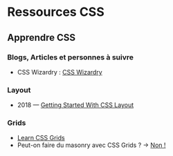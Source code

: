 # Ressources CSS

## Apprendre CSS

### Blogs, Articles et personnes à suivre

* CSS Wizardry : [CSS Wizardry](https://csswizardry.com/)

### Layout

* 2018 — [Getting Started With CSS Layout](https://www.smashingmagazine.com/2018/05/guide-css-layout/)

### Grids

* [Learn CSS Grids](https://learncssgrid.com/)
* Peut-on faire du masonry avec CSS Grids ? -> [Non !](https://github.com/rachelandrew/cssgrid-ama/issues/19)